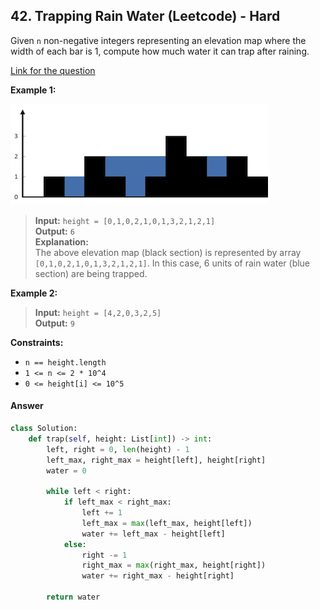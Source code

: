 ## 42. Trapping Rain Water (Leetcode) - Hard

Given `n` non-negative integers representing an elevation map where the width of each bar is 1, compute how much water it can trap after raining.

[Link for the question](https://leetcode.com/problems/trapping-rain-water/description/)

**Example 1:**

![Rain water visualization](../images/rain-water.png)

> **Input:** `height = [0,1,0,2,1,0,1,3,2,1,2,1]`  
> **Output:** `6`  
> **Explanation:**  
> The above elevation map (black section) is represented by array `[0,1,0,2,1,0,1,3,2,1,2,1]`. In this case, 6 units of rain water (blue section) are being trapped.

**Example 2:**

> **Input:** `height = [4,2,0,3,2,5]`  
> **Output:** `9`

**Constraints:**

- `n == height.length`
- `1 <= n <= 2 * 10^4`
- `0 <= height[i] <= 10^5`

#### Answer

```python
class Solution:
    def trap(self, height: List[int]) -> int:
        left, right = 0, len(height) - 1
        left_max, right_max = height[left], height[right]
        water = 0

        while left < right:
            if left_max < right_max:
                left += 1
                left_max = max(left_max, height[left])
                water += left_max - height[left]
            else:
                right -= 1
                right_max = max(right_max, height[right])
                water += right_max - height[right]

        return water
```
